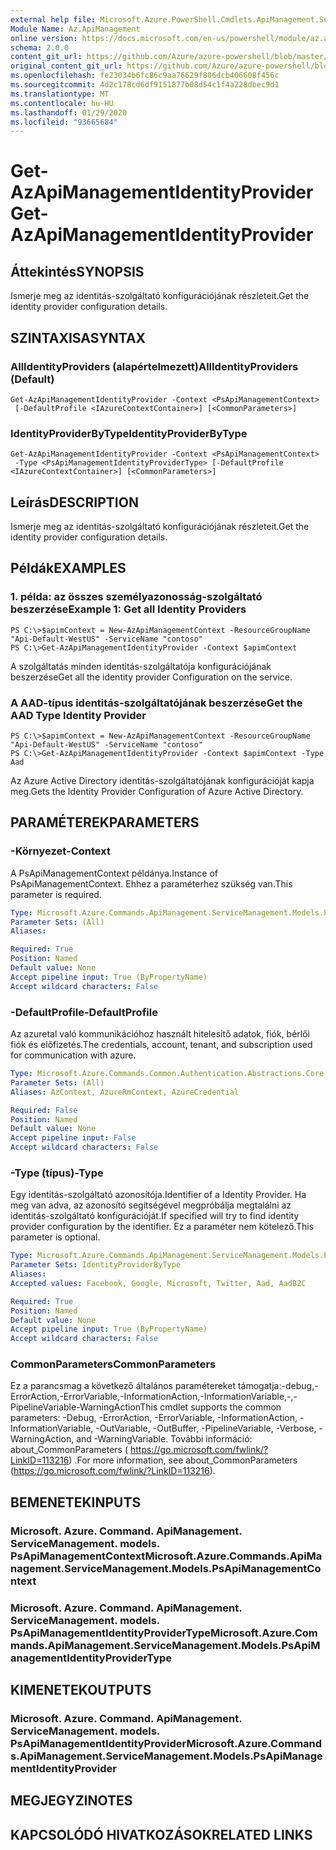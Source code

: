 ```yaml
---
external help file: Microsoft.Azure.PowerShell.Cmdlets.ApiManagement.ServiceManagement.dll-Help.xml
Module Name: Az.ApiManagement
online version: https://docs.microsoft.com/en-us/powershell/module/az.apimanagement/get-azapimanagementidentityprovider
schema: 2.0.0
content_git_url: https://github.com/Azure/azure-powershell/blob/master/src/ApiManagement/ApiManagement/help/Get-AzApiManagementIdentityProvider.md
original_content_git_url: https://github.com/Azure/azure-powershell/blob/master/src/ApiManagement/ApiManagement/help/Get-AzApiManagementIdentityProvider.md
ms.openlocfilehash: fe23034b6fc86c9aa76629f806dcb406608f456c
ms.sourcegitcommit: 4d2c178cd6df9151877b08d54c1f4a228dbec9d1
ms.translationtype: MT
ms.contentlocale: hu-HU
ms.lasthandoff: 01/29/2020
ms.locfileid: "93665684"
---
```

# <span data-ttu-id="ac76f-101">Get-AzApiManagementIdentityProvider</span><span class="sxs-lookup"><span data-stu-id="ac76f-101">Get-AzApiManagementIdentityProvider</span></span>

## <span data-ttu-id="ac76f-102">Áttekintés</span><span class="sxs-lookup"><span data-stu-id="ac76f-102">SYNOPSIS</span></span>
<span data-ttu-id="ac76f-103">Ismerje meg az identitás-szolgáltató konfigurációjának részleteit.</span><span class="sxs-lookup"><span data-stu-id="ac76f-103">Get the identity provider configuration details.</span></span>

## <span data-ttu-id="ac76f-104">SZINTAXISA</span><span class="sxs-lookup"><span data-stu-id="ac76f-104">SYNTAX</span></span>

### <span data-ttu-id="ac76f-105">AllIdentityProviders (alapértelmezett)</span><span class="sxs-lookup"><span data-stu-id="ac76f-105">AllIdentityProviders (Default)</span></span>
```
Get-AzApiManagementIdentityProvider -Context <PsApiManagementContext>
 [-DefaultProfile <IAzureContextContainer>] [<CommonParameters>]
```

### <span data-ttu-id="ac76f-106">IdentityProviderByType</span><span class="sxs-lookup"><span data-stu-id="ac76f-106">IdentityProviderByType</span></span>
```
Get-AzApiManagementIdentityProvider -Context <PsApiManagementContext>
 -Type <PsApiManagementIdentityProviderType> [-DefaultProfile <IAzureContextContainer>] [<CommonParameters>]
```

## <span data-ttu-id="ac76f-107">Leírás</span><span class="sxs-lookup"><span data-stu-id="ac76f-107">DESCRIPTION</span></span>
<span data-ttu-id="ac76f-108">Ismerje meg az identitás-szolgáltató konfigurációjának részleteit.</span><span class="sxs-lookup"><span data-stu-id="ac76f-108">Get the identity provider configuration details.</span></span>

## <span data-ttu-id="ac76f-109">Példák</span><span class="sxs-lookup"><span data-stu-id="ac76f-109">EXAMPLES</span></span>

### <span data-ttu-id="ac76f-110">1. példa: az összes személyazonosság-szolgáltató beszerzése</span><span class="sxs-lookup"><span data-stu-id="ac76f-110">Example 1: Get all Identity Providers</span></span>

```
PS C:\>$apimContext = New-AzApiManagementContext -ResourceGroupName "Api-Default-WestUS" -ServiceName "contoso"
PS C:\>Get-AzApiManagementIdentityProvider -Context $apimContext
```

<span data-ttu-id="ac76f-111">A szolgáltatás minden identitás-szolgáltatója konfigurációjának beszerzése</span><span class="sxs-lookup"><span data-stu-id="ac76f-111">Get all the identity provider Configuration on the service.</span></span>

### <span data-ttu-id="ac76f-112">A AAD-típus identitás-szolgáltatójának beszerzése</span><span class="sxs-lookup"><span data-stu-id="ac76f-112">Get the AAD Type Identity Provider</span></span>
```
PS C:\>$apimContext = New-AzApiManagementContext -ResourceGroupName "Api-Default-WestUS" -ServiceName "contoso"
PS C:\>Get-AzApiManagementIdentityProvider -Context $apimContext -Type Aad
```

<span data-ttu-id="ac76f-113">Az Azure Active Directory identitás-szolgáltatójának konfigurációját kapja meg.</span><span class="sxs-lookup"><span data-stu-id="ac76f-113">Gets the Identity Provider Configuration of Azure Active Directory.</span></span>

## <span data-ttu-id="ac76f-114">PARAMÉTEREK</span><span class="sxs-lookup"><span data-stu-id="ac76f-114">PARAMETERS</span></span>

### <span data-ttu-id="ac76f-115">-Környezet</span><span class="sxs-lookup"><span data-stu-id="ac76f-115">-Context</span></span>
<span data-ttu-id="ac76f-116">A PsApiManagementContext példánya.</span><span class="sxs-lookup"><span data-stu-id="ac76f-116">Instance of PsApiManagementContext.</span></span>
<span data-ttu-id="ac76f-117">Ehhez a paraméterhez szükség van.</span><span class="sxs-lookup"><span data-stu-id="ac76f-117">This parameter is required.</span></span>

```yaml
Type: Microsoft.Azure.Commands.ApiManagement.ServiceManagement.Models.PsApiManagementContext
Parameter Sets: (All)
Aliases:

Required: True
Position: Named
Default value: None
Accept pipeline input: True (ByPropertyName)
Accept wildcard characters: False
```

### <span data-ttu-id="ac76f-118">-DefaultProfile</span><span class="sxs-lookup"><span data-stu-id="ac76f-118">-DefaultProfile</span></span>
<span data-ttu-id="ac76f-119">Az azuretal való kommunikációhoz használt hitelesítő adatok, fiók, bérlői fiók és előfizetés.</span><span class="sxs-lookup"><span data-stu-id="ac76f-119">The credentials, account, tenant, and subscription used for communication with azure.</span></span>

```yaml
Type: Microsoft.Azure.Commands.Common.Authentication.Abstractions.Core.IAzureContextContainer
Parameter Sets: (All)
Aliases: AzContext, AzureRmContext, AzureCredential

Required: False
Position: Named
Default value: None
Accept pipeline input: False
Accept wildcard characters: False
```

### <span data-ttu-id="ac76f-120">-Type (típus)</span><span class="sxs-lookup"><span data-stu-id="ac76f-120">-Type</span></span>
<span data-ttu-id="ac76f-121">Egy identitás-szolgáltató azonosítója.</span><span class="sxs-lookup"><span data-stu-id="ac76f-121">Identifier of a Identity Provider.</span></span>
<span data-ttu-id="ac76f-122">Ha meg van adva, az azonosító segítségével megpróbálja megtalálni az identitás-szolgáltató konfigurációját.</span><span class="sxs-lookup"><span data-stu-id="ac76f-122">If specified will try to find identity provider configuration by the identifier.</span></span>
<span data-ttu-id="ac76f-123">Ez a paraméter nem kötelező.</span><span class="sxs-lookup"><span data-stu-id="ac76f-123">This parameter is optional.</span></span>

```yaml
Type: Microsoft.Azure.Commands.ApiManagement.ServiceManagement.Models.PsApiManagementIdentityProviderType
Parameter Sets: IdentityProviderByType
Aliases:
Accepted values: Facebook, Google, Microsoft, Twitter, Aad, AadB2C

Required: True
Position: Named
Default value: None
Accept pipeline input: True (ByPropertyName)
Accept wildcard characters: False
```

### <span data-ttu-id="ac76f-124">CommonParameters</span><span class="sxs-lookup"><span data-stu-id="ac76f-124">CommonParameters</span></span>
<span data-ttu-id="ac76f-125">Ez a parancsmag a következő általános paramétereket támogatja:-debug,-ErrorAction,-ErrorVariable,-InformationAction,-InformationVariable,-,-PipelineVariable-WarningAction</span><span class="sxs-lookup"><span data-stu-id="ac76f-125">This cmdlet supports the common parameters: -Debug, -ErrorAction, -ErrorVariable, -InformationAction, -InformationVariable, -OutVariable, -OutBuffer, -PipelineVariable, -Verbose, -WarningAction, and -WarningVariable.</span></span> <span data-ttu-id="ac76f-126">További információ: about_CommonParameters ( https://go.microsoft.com/fwlink/?LinkID=113216) .</span><span class="sxs-lookup"><span data-stu-id="ac76f-126">For more information, see about_CommonParameters (https://go.microsoft.com/fwlink/?LinkID=113216).</span></span>

## <span data-ttu-id="ac76f-127">BEMENETEK</span><span class="sxs-lookup"><span data-stu-id="ac76f-127">INPUTS</span></span>

### <span data-ttu-id="ac76f-128">Microsoft. Azure. Command. ApiManagement. ServiceManagement. models. PsApiManagementContext</span><span class="sxs-lookup"><span data-stu-id="ac76f-128">Microsoft.Azure.Commands.ApiManagement.ServiceManagement.Models.PsApiManagementContext</span></span>

### <span data-ttu-id="ac76f-129">Microsoft. Azure. Command. ApiManagement. ServiceManagement. models. PsApiManagementIdentityProviderType</span><span class="sxs-lookup"><span data-stu-id="ac76f-129">Microsoft.Azure.Commands.ApiManagement.ServiceManagement.Models.PsApiManagementIdentityProviderType</span></span>

## <span data-ttu-id="ac76f-130">KIMENETEK</span><span class="sxs-lookup"><span data-stu-id="ac76f-130">OUTPUTS</span></span>

### <span data-ttu-id="ac76f-131">Microsoft. Azure. Command. ApiManagement. ServiceManagement. models. PsApiManagementIdentityProvider</span><span class="sxs-lookup"><span data-stu-id="ac76f-131">Microsoft.Azure.Commands.ApiManagement.ServiceManagement.Models.PsApiManagementIdentityProvider</span></span>

## <span data-ttu-id="ac76f-132">MEGJEGYZI</span><span class="sxs-lookup"><span data-stu-id="ac76f-132">NOTES</span></span>

## <span data-ttu-id="ac76f-133">KAPCSOLÓDÓ HIVATKOZÁSOK</span><span class="sxs-lookup"><span data-stu-id="ac76f-133">RELATED LINKS</span></span>
